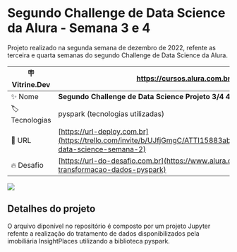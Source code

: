 # Segundo Challenge de Data Science da Alura - Semana 3 e 4

Projeto realizado na segunda semana de dezembro de 2022, refente as terceira e quarta semanas do segundo Challenge de Data Science da Alura.

| :placard: Vitrine.Dev |https://cursos.alura.com.br/vitrinedev/marceloviana1991|
| -------------  | --- |
| :sparkles: Nome        | **Segundo Challenge de Data Science Projeto 3/4 4/4**
| :label: Tecnologias | pyspark (tecnologias utilizadas)
| :rocket: URL         | [https://url-deploy.com.br](https://trello.com/invite/b/UJfjGmgC/ATTI15883abdf3d47dfb42a6ce05434134bd316FF23B/challenge-data-science-semana-2)
| :fire: Desafio     | [https://url-do-desafio.com.br](https://www.alura.com.br/challenges/data-science-2/semana-01-transformacao-dados-pyspark)

<!-- Inserir imagem com a #vitrinedev ao final do link -->
![](https://images-ext-2.discordapp.net/external/RdqsekfuU998Azm8rNiZ-KI5RHhsIVkIP8EvAfLSwNg/https/opengraph.githubassets.com/1b8dfe89c7233513a4b8f33af674d51a688c4101d16cc1e46b6d986aece56f60/marceloviana1991/--Challenge-2-Data-Science_Projeto2d4-#vitrinedev)

## Detalhes do projeto

O arquivo diponível no repositório é composto por um projeto Jupyter refente a realização do tratamento de dados disponibilizados pela imobiliária InsightPlaces utilizando a biblioteca pyspark.
